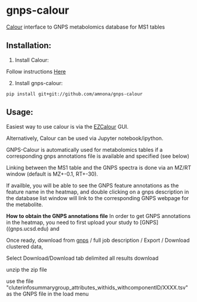 # gnps-calour
[Calour](https://github.com/amnona/Calour) interface to GNPS metabolomics database for MS1 tables

## Installation:
1. Install Calour:

Follow instructions [Here](https://github.com/amnona/Calour)

2. Install gnps-calour:

```
pip install git+git://github.com/amnona/gnps-calour
```

## Usage:
Easiest way to use calour is via the [EZCalour](https://github.com/amnona/EZCalour) GUI.

Alternatively, Calour can be used via Jupyter notebook/ipython.

GNPS-Calour is automatically used for metabolomics tables if a corresponding gnps annotations file is available and specified (see below)

Linking between the MS1 table and the GNPS spectra is done via an MZ/RT window (default is MZ+-0.1, RT+-30).

If availble, you will be able to see the GNPS feature annotations as the feature name in the heatmap, and double clicking on a gnps description in the database list window will link to the corresponding GNPS webpage for the metabolite.

**How to obtain the GNPS annotations file**
In order to get GNPS annotations in the heatmap, you need to first upload your study to [GNPS]((gnps.ucsd.edu) and

Once ready, download from [gnps](gnps.ucsd.edu) / full job description / Export / Download clustered data,

Select Download/Download tab delimited all results download

unzip the zip file

use the file "cluterinfosummarygroup_attributes_withids_withcomponentID/XXXX.tsv" as the GNPS file in the load menu

